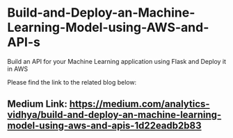 # Build-and-Deploy-an-Machine-Learning-Model-using-AWS-and-API-s
Build an API for your Machine Learning application using Flask and Deploy it in AWS

Please find the link to the related blog below:

## Medium Link: https://medium.com/analytics-vidhya/build-and-deploy-an-machine-learning-model-using-aws-and-apis-1d22eadb2b83
